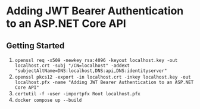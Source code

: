 # Adding JWT Bearer Authentication to an ASP.NET Core API

## Getting Started

1. `openssl req -x509 -newkey rsa:4096 -keyout localhost.key -out localhost.crt -subj "/CN=localhost" -addext "subjectAltName=DNS:localhost,DNS:api,DNS:identityserver"`
1. `openssl pkcs12 -export -in localhost.crt -inkey localhost.key -out localhost.pfx -name "Adding JWT Bearer Authentication to an ASP.NET Core API"`
1. `certutil -f -user -importpfx Root localhost.pfx`
1. `docker compose up --build`
